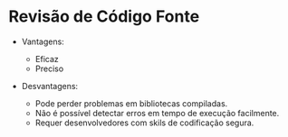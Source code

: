 # Revisão de Código Fonte
- Vantagens:
    - Eficaz
    - Preciso

- Desvantagens:
    - Pode perder problemas em bibliotecas compiladas.
    - Não é possível detectar erros em tempo de execução facilmente.
    - Requer desenvolvedores com skils de codificação segura.